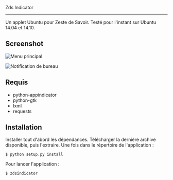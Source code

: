 Zds Indicator
************

Un applet Ubuntu pour Zeste de Savoir. Testé pour l'instant sur Ubuntu 14.04 et 14.10.

Screenshot
-----------

![Menu principal](https://zestedesavoir.com/media/galleries/1317/e7c0cded-c1d5-469e-bc90-dfcdf9d4631d.png)

![Notification de bureau](https://zestedesavoir.com/media/galleries/1317/e6c674c3-9c18-4769-8b6a-b68db0be873e.png)

Requis
------
 * python-appindicator
 * python-gtk
 * lxml
 * requests

Installation
------------

Installer tout d'abord les dépendances. Télécharger la dernière archive disponible, puis l'extraire.
Une fois dans le répertoire de l'application :
```
$ python setup.py install
```

Pour lancer l'application :
```
$ zdsindicator
```
